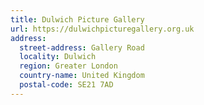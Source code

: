 ```yaml
---
title: Dulwich Picture Gallery
url: https://dulwichpicturegallery.org.uk
address:
  street-address: Gallery Road
  locality: Dulwich
  region: Greater London
  country-name: United Kingdom
  postal-code: SE21 7AD
---
```

